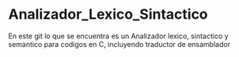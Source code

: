 # Analizador_Lexico_Sintactico
En este git lo que se encuentra es un Analizador lexico, sintactico y semantico para codigos en C, incluyendo traductor de ensamblador 
